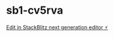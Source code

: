 # sb1-cv5rva

[Edit in StackBlitz next generation editor ⚡️](https://stackblitz.com/~/github.com/ArtemZhigarev/sb1-cv5rva)